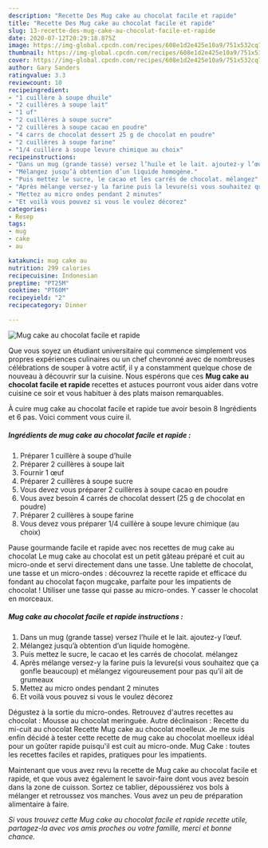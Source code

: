 ```yaml
---
description: "Recette Des Mug cake au chocolat facile et rapide"
title: "Recette Des Mug cake au chocolat facile et rapide"
slug: 13-recette-des-mug-cake-au-chocolat-facile-et-rapide
date: 2020-07-12T20:29:18.875Z
image: https://img-global.cpcdn.com/recipes/608e1d2e425e10a9/751x532cq70/mug-cake-au-chocolat-facile-et-rapide-photo-principale-de-la-recette.jpg
thumbnail: https://img-global.cpcdn.com/recipes/608e1d2e425e10a9/751x532cq70/mug-cake-au-chocolat-facile-et-rapide-photo-principale-de-la-recette.jpg
cover: https://img-global.cpcdn.com/recipes/608e1d2e425e10a9/751x532cq70/mug-cake-au-chocolat-facile-et-rapide-photo-principale-de-la-recette.jpg
author: Gary Sanders
ratingvalue: 3.3
reviewcount: 10
recipeingredient:
- "1 cuillère à soupe dhuile"
- "2 cuillères à soupe lait"
- "1 uf"
- "2 cuillères à soupe sucre"
- "2 cuillères à soupe cacao en poudre"
- "4 carrs de chocolat dessert 25 g de chocolat en poudre"
- "2 cuillères à soupe farine"
- "1/4 cuillère à soupe levure chimique au choix"
recipeinstructions:
- "Dans un mug (grande tasse) versez l’huile et le lait. ajoutez-y l’œuf."
- "Mélangez jusqu’à obtention d’un liquide homogène."
- "Puis mettez le sucre, le cacao et les carrés de chocolat. mélangez"
- "Après mélange versez-y la farine puis la levure(si vous souhaitez que ça gonfle beaucoup) et mélangez vigoureusement pour pas qu’il ait de grumeaux"
- "Mettez au micro ondes pendant 2 minutes"
- "Et voilà vous pouvez si vous le voulez décorez"
categories:
- Resep
tags:
- mug
- cake
- au

katakunci: mug cake au 
nutrition: 299 calories
recipecuisine: Indonesian
preptime: "PT25M"
cooktime: "PT60M"
recipeyield: "2"
recipecategory: Dinner

---
```



![Mug cake au chocolat facile et rapide](https://img-global.cpcdn.com/recipes/608e1d2e425e10a9/751x532cq70/mug-cake-au-chocolat-facile-et-rapide-photo-principale-de-la-recette.jpg)

Que vous soyez un étudiant universitaire qui commence simplement vos propres expériences culinaires ou un chef chevronné avec de nombreuses célébrations de souper à votre actif, il y a constamment quelque chose de nouveau à découvrir sur la cuisine. Nous espérons que ces <strong> Mug cake au chocolat facile et rapide </strong> recettes et astuces pourront vous aider dans votre cuisine ce soir et vous habituer à des plats maison remarquables.

<!--inarticleads1-->

À cuire mug cake au chocolat facile et rapide tue avoir besoin 8 Ingrédients et 6 pas. Voici comment vous cuire il.

##### Ingrédients de mug cake au chocolat facile et rapide :

1. Préparer 1 cuillère à soupe d’huile
1. Préparer 2 cuillères à soupe lait
1. Fournir 1 œuf
1. Préparer 2 cuillères à soupe sucre
1. Vous devez vous préparer 2 cuillères à soupe cacao en poudre
1. Vous avez besoin 4 carrés de chocolat dessert (25 g de chocolat en poudre)
1. Préparer 2 cuillères à soupe farine
1. Vous devez vous préparer 1/4 cuillère à soupe levure chimique (au choix)


Pause gourmande facile et rapide avec nos recettes de mug cake au chocolat Le mug cake au chocolat est un petit gâteau préparé et cuit au micro-onde et servi directement dans une tasse. Une tablette de chocolat, une tasse et un micro-ondes : découvrez la recette rapide et efficace du fondant au chocolat façon mugcake, parfaite pour les impatients de chocolat ! Utiliser une tasse qui passe au micro-ondes. Y casser le chocolat en morceaux. 

<!--inarticleads2-->

##### Mug cake au chocolat facile et rapide instructions :

1. Dans un mug (grande tasse) versez l’huile et le lait. ajoutez-y l’œuf.
1. Mélangez jusqu’à obtention d’un liquide homogène.
1. Puis mettez le sucre, le cacao et les carrés de chocolat. mélangez
1. Après mélange versez-y la farine puis la levure(si vous souhaitez que ça gonfle beaucoup) et mélangez vigoureusement pour pas qu’il ait de grumeaux
1. Mettez au micro ondes pendant 2 minutes
1. Et voilà vous pouvez si vous le voulez décorez


Dégustez à la sortie du micro-ondes. Retrouvez d&#39;autres recettes au chocolat : Mousse au chocolat meringuée. Autre déclinaison : Recette du mi-cuit au chocolat Recette Mug cake au chocolat moelleux. Je me suis enfin décidé à tester cette recette de mug cake au chocolat moelleux idéal pour un goûter rapide puisqu&#39;il est cuit au micro-onde. Mug Cake : toutes les recettes faciles et rapides, pratiques pour les impatients. 

<!--inarticleads1-->

<p>
Maintenant que vous avez revu la recette de Mug cake au chocolat facile et rapide, et que vous avez également le savoir-faire dont vous avez besoin dans la zone de cuisson. Sortez ce tablier, dépoussiérez vos bols à mélanger et retroussez vos manches. Vous avez un peu de préparation alimentaire à faire.
</p>

<p>
<i>Si vous trouvez cette Mug cake au chocolat facile et rapide recette utile, partagez-la avec vos amis proches ou votre famille, merci et bonne chance.</i>
</p>
